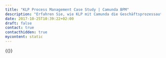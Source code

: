 ```yaml
---
title: "KLP Process Management Case Study | Camunda BPM"
description: "Erfahren Sie, wie KLP mit Camunda die Geschäftsprozessautomatisierung organisiert und die Effizienz im Unternehmen gesteigert hat. Camunda ist der Marktführer für Workflow-Automatisierung basierend auf Java und BPMN 2.0."
date: 2017-10-25T10:39:22+02:00
draft: false
contact: true
contacthidden: true
mycontent: static
---
```

{{<case-study-single
company="KLP"
companydescription=""
customerquote=""
teaser=""
usecase=""
videolink=""
logo="//images.ctfassets.net/vpidbgnakfvf/5vh1V7WVsMfn2Tm79Vz8lR/bccb61a380b6ea1d003b0b1ef8e9930e/KLP_logo.png"
pdf=""
thumbnail="">}}